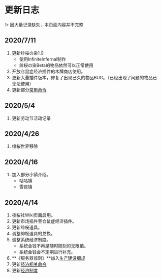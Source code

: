 # 更新日志

!> 因大量记录缺失，本页面内容并不完整

## 2020/7/11

1. 更新绯桜の染1.0
    - 使用InfiniteInfernal制作
    - 绯桜の染Beta的物品依然可以正常使用
2. 开放仓鼠症经济插件的木牌商店使用。
3. 更新大量插件版本，修复了出现已久的物品BUG。（已经出现了问题的物品已无法使用）
4. 更新部分[常用命令](Ns_Server/commands.md)

## 2020/5/4

1. 更新劳动节活动记录

## 2020/4/26

1. 绯桜世界移除

## 2020/4/16

1. 加入部分小镇介绍。
    - 咕咕镇
    - 雪夜镇

## 2020/4/14

1. 夜桜社Wiki页面启用。
2. 更新市场插件至仓鼠症经济插件。
3. 更新绯桜道具。
4. 调整绯桜道具的兑换。
5. 调整系统经济制度。
    - 系统金钱不再是随时随刻的无限值。
    - 系统金钱会不定期进行补充。
6. **《服务器规则》**加入[生产建设细规](NS_Server/rules?id=_4-生产建设细规)
7. 更新[经济相关命令](NS_Server/commands?id=经济相关命令)
8. 更新[经济制度](NS_Server/eco.md)
